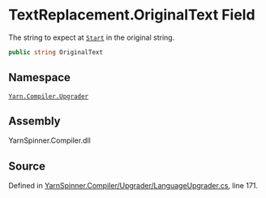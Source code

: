 # TextReplacement.OriginalText Field

The string to expect at [`Start`](/api/csharp/yarn.compiler.upgrader/textreplacement.start.md) in the original
string.


```csharp
public string OriginalText
```



## Namespace
[`Yarn.Compiler.Upgrader`](/api/csharp/yarn.compiler.upgrader/README.md)

## Assembly
YarnSpinner.Compiler.dll

## Source
Defined in [YarnSpinner.Compiler/Upgrader/LanguageUpgrader.cs](https://github.com/YarnSpinnerTool/YarnSpinner//blob/develop/YarnSpinner.Compiler/Upgrader/LanguageUpgrader.cs#L171), line 171.
